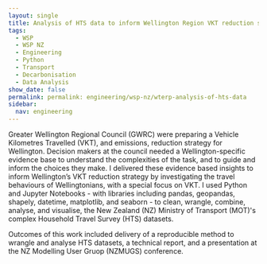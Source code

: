 ```yaml
---
layout: single
title: Analysis of HTS data to inform Wellington Region VKT reduction strategy
tags:
  - WSP
  - WSP NZ
  - Engineering
  - Python
  - Transport
  - Decarbonisation
  - Data Analysis
show_date: false
permalink: permalink: engineering/wsp-nz/wterp-analysis-of-hts-data
sidebar:
  nav: engineering
---
```


Greater Wellington Regional Council (GWRC) were preparing a Vehicle Kilometres Travelled (VKT), and emissions, reduction strategy for Wellington.
Decision makers at the council needed a Wellington-specific evidence base to understand the complexities of the task, and to guide and inform the choices they make.
I delivered these evidence based insights to inform Wellington’s VKT reduction strategy by investigating the travel behaviours of Wellingtonians, with a special focus on VKT.
I used Python and Jupyter Notebooks - with libraries including pandas, geopandas, shapely, datetime, matplotlib, and seaborn - to clean, wrangle, combine, analyse, and visualise, the New Zealand (NZ) Ministry of Transport (MOT)'s complex Household Travel Survey (HTS) datasets.

Outcomes of this work included delivery of a reproducible method to wrangle and analyse HTS datasets, a technical report, and a presentation at the NZ Modelling User Gruop (NZMUGS) conference.